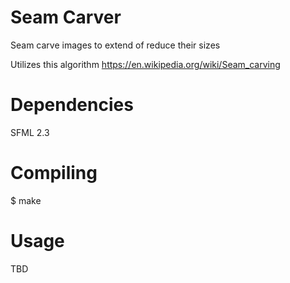 # Seam Carver

Seam carve images to extend of reduce their sizes

Utilizes this algorithm
https://en.wikipedia.org/wiki/Seam_carving

# Dependencies

SFML 2.3

# Compiling

$ make

# Usage

TBD

